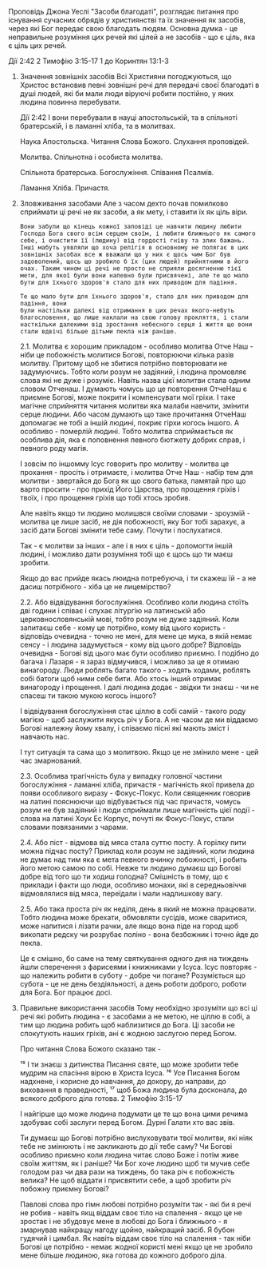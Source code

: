 Проповідь Джона Уеслі "Засоби благодаті", розглядає питання про існування сучасних обрядів у християнстві та їх значення як засобів, через які Бог передає свою благодать людям. Основна думка - це неправильне розуміння цих речей які цілей а не засобів - що є ціль, яка є ціль цих речей.

Дiї 2:42 
2 Тимофію 3:15-17
1 до Коринтян 13:1-3



1. Значення зовнішніх засобів
    Всі Християни погоджуються, що Христос встановив певні зовнішні речі для передачі своєї благодаті в душі людей, які би мали люди віруючі робити постійно, у яких людина повинна перебувати.

    Дiї 2:42 І вони перебували в науці апостольській, та в спільноті братерській, і в ламанні хліба, та в молитвах. 

    Наука Апостольска. Читання Слова Божого. Слухання проповідей.

    Молитва. Спільнотна і особиста молитва. 

    Спільнота братерська. Богослужіння. Співання Псалмів.

    Ламання Хліба. Причастя.
    
2. Зловживання засобами
    Але з часом дехто почав помилково сприймати ці речі не як засоби, а як мету, і ставити їх як ціль віри. 
    
    ```
    Вони забули що кінець кожної заповіді це навчити людину любити Господа Бога свого всім серцем своїм, і любити ближнього як самого себе, і очистити її (людину) від гордості гніву та злих бажань. Інші мабуть уявляли що хоча релігія в основному не полягає в цих зовнішніх засобах все ж вважали що у них є щось чим Бог був задоволений, щось що зробило б їх (цих людей) прийнятними в його очах. Таким чином ці речі не просто не сприяли досягненню тієї мети, для якої були вони напевно були присвячені, але те що мало бути для їхнього здоров'я стало для них приводом для падіння. 

    Те що мало бути для їхнього здоров'я, стало для них приводом для падіння, вони
    були настільки далекі від отримання в цих речах якого-небуть благословення, що лише наклали на свою голову прокляття, і стали насткільки далекими від зростання небесного серця і життя що вони стали вдвічі більше дітьми пекла ніж раніше.
    ```

    2.1. Молитва є хорошим прикладом - особливо молитва Отче Наш - ніби це побожність молитися Богові, повторюючи кілька разів молитву. Притому щоб не збитися потрібно повторювати не задумуючись. Тобто коли розум не задіяний, і людина промовляє слова які не дуже і розуміє. Навіть назва цієї молитви стала одним словом Отченаш. І думають чомусь що це повторення ОтчеНаш є приємне Богові, може покрити і компенсувати мої гріхи. І таке магічне сприйняття читання молитви яка малаби навчити, змінити серце людини. Або часом думають що таке прочитання ОтчеНаш допомагає не тобі а іншій людині, покриє гірхи когось іншого. А особливо - померлій людині. Тобто молитва сприймається як особлива дія, яка є поповнення певного бютжету добрих справ, і певного роду магія. 
    
    І зовсім по іншомму Ісус говорить про молитву - молитва це прохання - просіть і отримаєте, і молитва Отче Наш - набір тем для молитви - звертайся до Бога як що свого батька, памятай про що варто просити - про прихід Його Царства, про прощення гріхів і твоїх, і про прощення гріхів що тобі хтось зробив. 

    Але навіть якщо ти людино молишвся своїми словами - зроузмій - молитва це лише засіб, не дія побожності, яку Бог тобі зарахує, а засіб дати Богові змінити тебе саму. Почути і послухатися. 

    Так - є молитви за інших - але і в них є ціль - допомогти іншій людині, і можливо дати розуміння тобі що є щось що ти маєш зробити.

    Якщо до вас прийде якась люидна потребуюча, і ти скажеш їй - а не дасиш потрібного - хіба це не лицемірство?


    2.2. Або відвідування богослужіння. Особливо коли людина стоїть дві години і співає і слухає літургію на латинській або церковнословянській мові, тобто розум не дуже задіяний. Коли запитаєш себе - кому це потрібно, кому від цього користь - відповідь очевидна - точно не мені, для мене це мука, в якій немає сенсу - і людина задумується - кому від цього добре? Відповідь очевидна - Богові від цього має бути особливо приємно. І подібно до багача і Лазаря - я зараз відмучився, і можливо за це я отимаю винагороду. Люди роблять багато такого - ходять ходами, роблять собі батоги щоб ними себе бити. Або хтось інший отримає винагороду і прощення. І далі людина додає - звідки ти знаєш - чи не спасеш ти такою мукою когось іншого? 
    
    І відвідування богослужіння стає ціллю в собі самій - такого роду магією - щоб заслужити якусь річ у Бога. А не часом де ми віддаємо Богові належну йому хвалу, і співаємо пісні які мають зміст і навчають нас. 

    І тут ситуація та сама що з молитвою. Якщо це не змінило мене - цей час змарнований. 
    

    2.3. Особлива трагічність була у випадку головної частини богослужіння - ламанні хліба, причастя - магічність якої привела до появи особливого виразу - Фокус-Покус. Коли священник говорив на латині пояснюючи що відбувається під час причастя, чомусь розум не був задіяний і люди сприймали лише магічність цієї події - слова на латині Хоук Ес Корпус, почуті як Фокус-Покус, стали словами повязаними з чарами.


    2.4. Або піст - відмова від мяса стала суттю посту. А горілку пити можна підчас посту? Приклад коли розум не задіяний, коли людина не думає над тим яка є мета певного вчинку побожності, і робить його метою самою по собі. Невже ти людино думаєш що Богові добре від того що ти ходиш голодна? Смішність в тому, що є приклади і факти що люди, особливо монахи, які в середньовіччя відмовлялися від мяса, переїдали і мали надлишкову вагу. 


    2.5. Або така проста річ як неділя, день в який не можна працювати. Тобто людина може брехати, обмовляти сусідів, може сваритися, може напитися і лізати рачки, але якщо вона піде на город щоб викопати редску чи розрубає поліно - вона безбожник і точно йде до пекла. 
    
    Це є смішно, бо саме на тему святкування одного дня на тиждень йшли сперечення з фарисеями і книжниками у Ісуса. Ісус повторяє - що належить робити в суботу - добре чи погане? Розуміється що субота - це не день бездіяльності, а день роботи доброго, роботи для Бога. Бог працює досі.

3. Правильне використання засобів
    Тому необхідно зрозуміти що всі ці речі які робить людина - є засобами а не метою, не ціллю в собі, а тим що людина робить щоб наблизитися до Бога. Ці засоби не спокутують наших гріхів, ані є жодною заслугою перед Богом.

    Про читання Слова Божого сказано так - 
    
    ¹⁵ І ти знаєш з дитинства Писання святе, що може зробити тебе мудрим на спасіння вірою в Христа Ісуса. ¹⁶ Усе Писання Богом надхнене, і корисне до навчання, до докору, до направи, до виховання в праведності, ¹⁷ щоб Божа людина була досконала, до всякого доброго діла готова. 2 Тимофію 3:15-17

    І найгірше що може людина подумати це те що вона цими речима здобуває собі заслуги перед Богом. Дурні Галати хто вас звів. 

    Ти думаєш що Богові потрібно вислуховувати твої молитви, які ніяк тебе не змінюють і не закликають до дії тебе саму? Чи Богові особливо приємно коли людина читає слово Боже і потім живе своїм життям, як і раніше? Чи Бог хоче людино щоб ти мучив себе голодом раз чи два рази на тиждень, бо така річ є побожність велика? Не щоб віддати і присвятити себе, а щоб зробити річ побожну приємну Богові?

    Павлові слова про гімн любові потрібно розуміти так - які би я речі не робив - навіть якщ віддам своє тіло на спалення - якщо це не зростає і не збудовує мене в любові до Бога і ближнього - я змарнував найкращу нагоду щойно, найкращий засіб. Я бубон гудячий і цимбал. Як навіть віддам своє тіло на спалення - так ніби Богові це потрібно - немає жодної користі мені якщо це не зробило мене більше людиною, яка готова до кожного доброго діла. 
